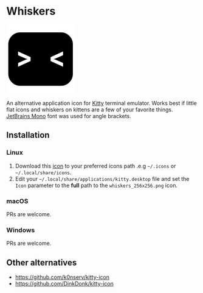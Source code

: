 Whiskers
========

<img src="whiskers.svg" width="180">

An alternative application icon for [Kitty](https://sw.kovidgoyal.net/kitty/) terminal emulator.
Works best if little flat icons and whiskers on kittens are a few of your favorite things.
[JetBrains Mono](https://www.jetbrains.com/lp/mono/) font was used for angle brackets.

Installation
------------

### Linux

1. Download this [icon](https://github.com/igrmk/whiskers/raw/main/whiskers_256x256.png) to your preferred icons path .e.g `~/.icons` or `~/.local/share/icons`.
2. Edit your `~/.local/share/applications/kitty.desktop` file and set the `Icon` parameter to the **full** path to the `whiskers_256x256.png` icon.

### macOS

PRs are welcome.

### Windows

PRs are welcome.

Other alternatives
------------------

* https://github.com/k0nserv/kitty-icon
* https://github.com/DinkDonk/kitty-icon
